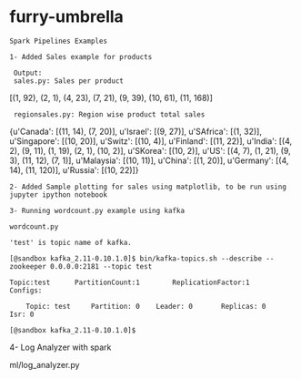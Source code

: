 # furry-umbrella
    Spark Pipelines Examples

    1- Added Sales example for products

     Output:
     sales.py: Sales per product

[(1, 92), (2, 1), (4, 23), (7, 21), (9, 39), (10, 61), (11, 168)]

     regionsales.py: Region wise product total sales

{u'Canada': [(11, 14), (7, 20)], u'Israel': [(9, 27)], u'SAfrica': [(1, 32)], u'Singapore': [(10, 20)], u'Switz': [(10, 4)], u'Finland': [(11, 22)], u'India': [(4, 2), (9, 11), (1, 19), (2, 1), (10, 2)], u'SKorea': [(10, 2)], u'US': [(4, 7), (1, 21), (9, 3), (11, 12), (7, 1)], u'Malaysia': [(10, 11)], u'China': [(1, 20)], u'Germany': [(4, 14), (11, 120)], u'Russia': [(10, 22)]}


    2- Added Sample plotting for sales using matplotlib, to be run using jupyter ipython notebook

    3- Running wordcount.py example using kafka
    
    wordcount.py

    'test' is topic name of kafka.

    [@sandbox kafka_2.11-0.10.1.0]$ bin/kafka-topics.sh --describe --zookeeper 0.0.0.0:2181 --topic test

    Topic:test      PartitionCount:1        ReplicationFactor:1     Configs:

        Topic: test     Partition: 0    Leader: 0       Replicas: 0     Isr: 0

    [@sandbox kafka_2.11-0.10.1.0]$



4- Log Analyzer with spark 

ml/log_analyzer.py
